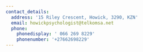 ```yaml
---
contact_details:
  address: '15 Riley Crescent, Howick, 3290, KZN'
  email: howickpsychologist@telkomsa.net
  phone:
    phonedisplay: ' 066 269 8229'
    phonenumber: '+27662698229'
---
```


